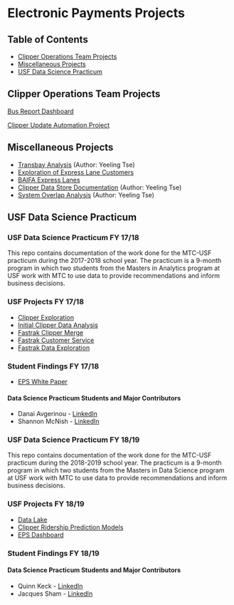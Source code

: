 
# Electronic Payments Projects

## Table of Contents

* [Clipper Operations Team Projects](#clipper---operations-team-projects)
* [Miscellaneous Projects](#miscellaneous-projects)
* [USF Data Science Practicum](#USF-Data-Science-Practicum)





## Clipper Operations Team Projects

[Bus Report Dashboard](/Bus-Report-Dashboard)

[Clipper Update Automation Project](/Clipper-Update-Automation)

## Miscellaneous Projects

* [Transbay Analysis](/transbay-analysis) (Author: Yeeling Tse)
* [Exploration of Express Lane Customers](/)
* [BAIFA Express Lanes](/baifa-customers)
* [Clipper Data Store Documentation](https://github.com/BayAreaMetro/DataServices/tree/master/Project-Documentation/clipper) (Author: Yeeling Tse)
* [System Overlap Analysis](/system-overlap) (Author: Yeeling Tse)



## USF Data Science Practicum

### USF Data Science Practicum FY 17/18

This repo contains documentation of the work done for the MTC-USF practicum during the 2017-2018 school year. The practicum is a 9-month program in which two students from the Masters in Analytics program at USF work with MTC to use data to provide recommendations and inform business decisions.

### USF Projects FY 17/18

* [Clipper Exploration](/clipper-exploration)
* [Initial Clipper Data Analysis](/initial-clipper-analysis)
* [Fastrak Clipper Merge](/fastrak-clipper-merge)
* [Fastrak Customer Service](/fastrak-customer-service)
* [Fastrak Data Exploration](/fastrak-exploration)

### Student Findings FY 17/18

* [EPS White Paper](https://mtcdrive.app.box.com/file/302192297149)
#### Data Science Practicum Students and Major Contributors

* Danai Avgerinou - [LinkedIn](https://www.linkedin.com/in/danai-avgerinou/)
* Shannon McNish - [LinkedIn](https://www.linkedin.com/in/shannon-mcnish-a8b01871/)

### USF Data Science Practicum FY 18/19

This repo contains documentation of the work done for the MTC-USF practicum during the 2018-2019 school year. The practicum is a 9-month program in which two students from the Masters in Data Science program at USF work with MTC to use data to provide recommendations and inform business decisions.

### USF Projects FY 18/19

* [Data Lake](/data-lake)
* [Clipper Ridership Prediction Models](/clipper-models)
* [EPS Dashboard](/eps-dashboard)

### Student Findings FY 18/19


#### Data Science Practicum Students and Major Contributors

* Quinn Keck - [LinkedIn](https://www.linkedin.com/in/quinn-keck/)
* Jacques Sham - [LinkedIn](https://www.linkedin.com/in/jacquessham/)



